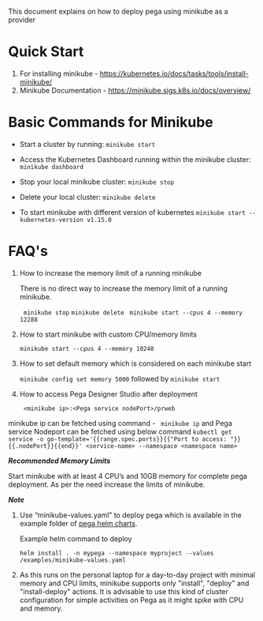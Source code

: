 
This document explains on how to deploy pega using minikube as a provider

# Quick Start

1. For installing minikube - https://kubernetes.io/docs/tasks/tools/install-minikube/
2. Minikube Documentation - https://minikube.sigs.k8s.io/docs/overview/

# Basic Commands for Minikube

- Start a cluster by running:
 ```minikube start```

- Access the Kubernetes Dashboard running within the minikube cluster:
 ```minikube dashboard```

- Stop your local minikube cluster:
 ```minikube stop```

- Delete your local cluster:
```minikube delete```

- To start minikube with different version of kubernetes
```minikube start --kubernetes-version v1.15.0```


# FAQ's

1. How to increase the memory limit of a running minikube

	There is no direct way to increase the memory limit of a running minikube.

	``` minikube stop```
	```minikube delete ```
	```minikube start --cpus 4 --memory 12288 ```

2. How to start minikube with custom CPU/memory limits

	```minikube start --cpus 4 --memory 10240```

3. How to set default memory which is considered on each minikube start

	```minikube config set memory 5000``` followed by ```minikube start```

4. How to access Pega Designer Studio after deployment

	``` <minikube ip>:<Pega service nodePort>/prweb```

minikube ip can be fetched using command - ``` minikube ip``` and Pega service Nodeport can be fetched using below command
```kubectl get service -o go-template='{{range.spec.ports}}{{"Port to access: "}}{{.nodePort}}{{end}}' <service-name> --namespace <namespace name> ```

***Recommended Memory Limits***

Start minikube with at least 4 CPU’s and 10GB memory for complete pega deployment. As per the need increase the limits of minikube.

***Note***
1. Use “minikube-values.yaml” to deploy pega which is available in the example folder of [pega helm charts](\pega-helm-charts\charts\pega\examples). 

	Example helm command to deploy
	
	```helm install . -n mypega --namespace myproject --values /examples/minikube-values.yaml```

2. As this runs on the personal laptop for a day-to-day project with minimal memory and CPU limits, minikube supports only "install", "deploy" and "install-deploy" actions. It is advisable to use this kind of cluster configuration for simple activities on Pega as it might spike with CPU and memory.
